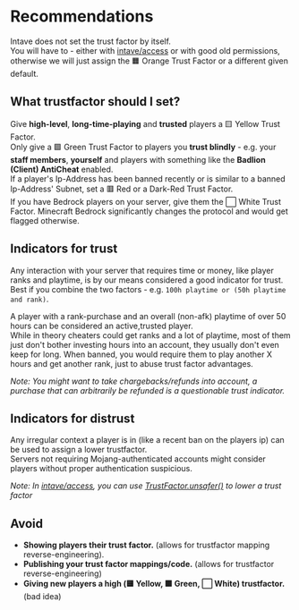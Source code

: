 # Recommendations
Intave does not set the trust factor by itself. <br>
You will have to - either with [intave/access](https://github.com/intave/access) or with good old permissions,
otherwise we will just assign the 🟧 Orange Trust Factor or a different given default.<br>

## What trustfactor should I set?
Give **high-level**, **long-time-playing** and **trusted** players a 🟨 Yellow Trust Factor.<br>
Only give a 🟩 Green Trust Factor to players you **trust blindly** - e.g. your **staff members**, **yourself** and
players with something like the **Badlion (Client) AntiCheat** enabled.<br>
If a player's Ip-Address has been banned recently or is similar to a banned Ip-Address' Subnet, set a 🟥 Red or a 
Dark-Red Trust Factor.<br>
If you have Bedrock players on your server, give them the :white_large_square: White Trust Factor. Minecraft Bedrock
significantly changes the protocol and would get flagged otherwise.

## Indicators for trust
Any interaction with your server that requires time or money, like player ranks and playtime, is by our means considered
a good indicator for trust. Best if you combine the two factors - e.g. `100h playtime or (50h playtime and rank)`.

A player with a rank-purchase and an overall (non-afk) playtime of over 50 hours can be considered an active,trusted
player.<br>
While in theory cheaters could get ranks and a lot of playtime, most of them just don't bother investing hours into an account, they usually don't even keep for long.
When banned, you would require them to play another X hours and get another rank, just to abuse trust factor advantages.

*Note: You might want to take chargebacks/refunds into account, a purchase that can arbitrarily be refunded is a questionable trust indicator.*<br>

## Indicators for distrust
Any irregular context a player is in (like a recent ban on the players ip) can be used to assign a lower
trustfactor.<br>
Servers not requiring Mojang-authenticated accounts might consider players without proper authentication suspicious.

*Note: In [intave/access](https://github.com/intave/access), you can use
[TrustFactor.unsafer()](https://github.com/intave/access/blob/e212600accd7aa647fe812a586f298ce4cf7d7eb/src/main/java/de/jpx3/intave/access/player/trust/TrustFactor.java#L33)
to lower a trust factor*

## Avoid

* **Showing players their trust factor.** (allows for trustfactor mapping reverse-engineering).
* **Publishing your trust factor mappings/code.** (allows for trustfactor reverse-engineering)
* **Giving new players a high (🟨 Yellow, 🟩 Green, :white_large_square: White) trustfactor.** (bad idea)
